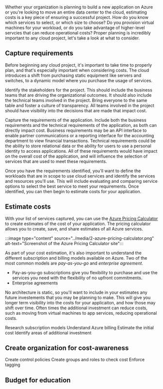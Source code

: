 Whether your organization is planning to build a new application on Azure or you're looking to move an entire data center to the cloud, estimating costs is a key piece of ensuring a successful project. How do you know which services to select, or which size to choose? Do you provision virtual machines for your workload, or do you take advantage of higher-level servcies that can reduce operational costs? Proper planning is incredibly important to any cloud project, let's take a look at what to consider.

## Capture requirements

Before beginning any cloud project, it's important to take time to properly plan, and that's especially important when considering costs. The cloud introduces a shift from purchasing static equipment like servers and switches, to a dynamic model where you purchase the usage of services. 

Identify the stakeholders for the project. This should include the business teams that are driving the organizational outcomes. It should also include the technical teams involved in the project. Bring everyone to the same table and foster a culture of transparency. All teams involved in the project should have visibility into the decisions that are made that impact cost.

Capture the requirements of the application. Include both the business requirements and the technical requirements of the application, as both can directly impact cost. Business requirements may be an API interface to enable partner communications or a reporting interface for the accounting department to view financial transactions. Technical requirements could be the ability to store relational data or the ability for users to use a personal identity to access applications. All of these requirements would have impact on the overall cost of the application, and will influence the selection of services that are used to meet these requirements.

Once you have the requirements identified, you'll want to define the workloads that are in scope to use cloud services and identify the services and resources you'll use. This will include evaluating and comparing service options to select the best service to meet your requirements. Once identified, you can then begin to estimate costs for your application.

## Estimate costs

With your list of services captured, you can use the [Azure Pricing Calculator](https://azure.microsoft.com/pricing/calculator/?azure-portal=true) to create estimates of the cost of your application. The pricing calculator allows you to create, save, and share estimates of all Azure services. 

:::image type="content" source="../media/2-azure-pricing-calculator.png" alt-text="Screenshot of the Azure Pricing Calculator site":::

As part of your cost estimation, it's also important to understand the different subscription and billing models available on Azure. Two of the most common models are *pay-as-you-go* and *enterprise agreement*.

- Pay-as-you-go subscriptions give you flexibility to purchase and use the services you need with the flexibility of no upfront commitments.
- Enterprise agreements 

No architecture is static, so you'll want to include in your estimates any future investements that you may be planning to make. This will give you longer term visibility into the costs for your applicaiton, and how those may shift over time. Often times the additional investment can reduce costs, such as moving from virtual machines to app services, reducing operational costs. 

Research subscription models
Understand Azure billing
Estimate the initial cost
Identify areas of additional investment

## Create organization for cost-awareness

Create control policies
Create groups and roles to check cost
Enforce tagging

## Budget for education





<!-- ## Plan

Establishing clear business outcomes, a clearly defined digital estate plan, and well-understood adoption backlogs.

Capture requirements
Define workloads
Research subscription models
Identify resources
Understand Azure billing
Identify stakeholders
Estimate the initial cost

Comprehensive, up-front planning allows you to tailor cloud usage to your specific business requirements. Before creating any new resources, ask yourself:

- What business problem am I solving?
- What usage patterns do I expect from my resources?

Your answers will help you select the offerings that are right for you. They determine the infrastructure to use and how it's used to maximize your Azure efficiency.

## Ready

Ensure the readiness of staff through skills and learning plans.

## Operate

Define a manageable operating model to guide activities during and long after adoption.

### Organize

Align people and teams to deliver proper cloud operations and adoption

Create control policies
Create groups and roles to check cost

Putting some organization to your resources can help track where some of your costs are going. There are ways to group resources together, establishing a relationship so you know where your costs are related. From a billing perspective, resources can be easily grouped by:

- Assigning resources to different subscriptions.
- Assigning resources to different resource groups.
- Applying tags to resources.

Using subscriptions and resource groups to organize resources is an easy way to logically group resources and can be leveraged when going through billing data. Tags come into play when resource relationships span the boundaries of subscriptions and resource groups. Tags are key/value pairs that can be added to any resource, and are exposed in billing data, allowing you to associate a department or cost center with your resource. Tags improve your ability to report on cost, as well as giving each department in your organization accountability for their own costs. The following illustration shows how you can apply the same tag to resources in different resource groups and even in different subscriptions.

![An illustration showing resources organized using tags, resource groups, and subscriptions.](../media/2-tagging.png)

Adding some organization to your resources can go a long way and can really aid in your ability to understand where your costs are going. Now let's take a look at some ways to optimize costs.

### Govern

### Manage

### Support -->

<!-- ## Measure

When structured well, Cost Management helps you to inform people about the Azure costs they're responsible for or for the money they spend. Azure Cost Management has a tool called Cost Analysis, which you will learn to use in this lesson. It's designed to give you insight into where your money is spent. Take advantage of this tool. It can help you find identify key cost drivers and trends within your environments.

Attribute costs in your organization to make sure that people responsible are accountable for their team's spending. To fully understand your organization's Azure spending, you should organize your resources to maximize insight into cost attribution. Good organization helps to manage and reduce costs and hold people accountable for efficient spending in your organization. Once properly organized, you can begin creating budgets in Cost Management to track and alert on your spending. In this lesson, you will learn how to use our budgets tool to make sure that your teams are held responsible for the costs that they accrue.


## Iterate
Identify areas of additional investment

Act to reduce your spending. Make the most of it based on the findings gathered through planning and increasing cost visibility. You might consider purchase and licensing optimizations or infrastructure deployment changes based on your findings in the Cost Analysis tool.

Everyone in your organization must engage in the cost management lifecycle. They need to stay involved on an ongoing basis to optimize costs. Be rigorous about this iterative process and make it a key tenet of responsible cloud governance in your organization. -->
